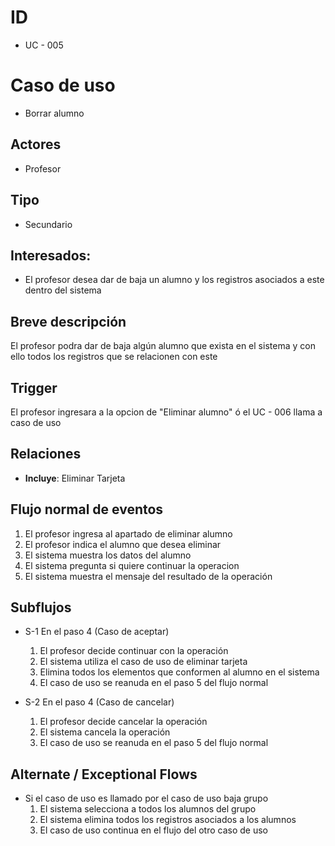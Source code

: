 # ID
- UC - 005
  
# Caso de uso
 * Borrar alumno
   
## Actores
 * Profesor
    
## Tipo 
 * Secundario
   
## Interesados:
- El profesor desea dar de baja un alumno y los registros asociados a este dentro del sistema
  
## Breve descripción
El profesor podra dar de baja algún alumno que exista en el sistema y con ello todos los registros que se relacionen con este

## Trigger
El profesor ingresara a la opcion de "Eliminar alumno" ó el UC - 006 llama a caso de uso

## Relaciones
- **Incluye**: Eliminar Tarjeta

## Flujo normal de eventos
1. El profesor ingresa al apartado de eliminar alumno
2. El profesor indica el alumno que desea eliminar
3. El sistema muestra los datos del alumno
4. El sistema pregunta si quiere continuar la operacion
6. El sistema muestra el mensaje del resultado de la operación
   
## Subflujos

- S-1 En el paso 4 (Caso de aceptar)
  1. El profesor decide continuar con la operación
  2. El sistema utiliza el caso de uso de eliminar tarjeta
  3. Elimina todos los elementos que conformen al alumno en el sistema
  4. El caso de uso se reanuda en el paso 5 del flujo normal

- S-2 En el paso 4 (Caso de cancelar)
  1. El profesor decide cancelar la operación
  1. El sistema cancela la operación
  1. El caso de uso se reanuda en el paso 5 del flujo normal

## Alternate / Exceptional Flows
- Si el caso de uso es llamado por el caso de uso baja grupo
   1. El sistema selecciona a todos los alumnos del grupo
   2. El sistema elimina todos los registros asociados a los alumnos
   3. El caso de uso continua en el flujo del otro caso de uso
